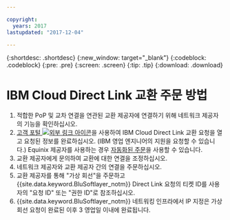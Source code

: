 ```yaml
---

copyright:
  years: 2017
lastupdated: "2017-12-04"

---
```


{:shortdesc: .shortdesc}
{:new_window: target="_blank"}
{:codeblock: .codeblock}
{:pre: .pre}
{:screen: .screen}
{:tip: .tip}
{:download: .download}

# IBM Cloud Direct Link 교환 주문 방법

1. 적합한 PoP 및 교차 연결을 연관된 교환 제공자에 연결하기 위해 네트워크 제공자의 기능을 확인하십시오.
2. [고객 포털 ![외부 링크 아이콘](../../icons/launch-glyph.svg "외부 링크 아이콘")](https://control.softlayer.com/)을 사용하여 IBM Cloud Direct Link 교환 요청을 열고 요청된 정보를 완료하십시오. (IBM 영업 엔지니어의 지원을 요청할 수 있습니다.) Equinix 제공자를 사용하는 경우 [자동화된 주문](cloud-exchange-automation.html)을 사용할 수 있습니다.
3. 교환 제공자에게 문의하여 교환에 대한 연결을 조정하십시오.
4. 네트워크 제공자와 교환 제공자 간의 연결을 주문하십시오.
5. 교환 제공자를 통해 "가상 회선"을 주문하고 {{site.data.keyword.BluSoftlayer_notm}} Direct Link 요청의 티켓 ID를 사용자의 "요청 ID" 또는 "권한 ID"로 참조하십시오.
6. {{site.data.keyword.BluSoftlayer_notm}} 네트워킹 인프라에서 IP 지정은 가상 회선 요청이 완료된 이후 3 영업일 이내에 완료됩니다.
 
